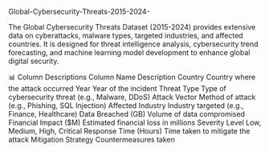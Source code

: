 Global-Cybersecurity-Threats-2015-2024-

The Global Cybersecurity Threats Dataset (2015-2024) provides extensive data on cyberattacks, malware types, targeted industries, and affected countries. It is designed for threat intelligence analysis, cybersecurity trend forecasting, and machine learning model development to enhance global digital security.

📊 Column Descriptions
Column Name	Description
Country	Country where the attack occurred
Year	Year of the incident
Threat Type	Type of cybersecurity threat (e.g., Malware, DDoS)
Attack Vector	Method of attack (e.g., Phishing, SQL Injection)
Affected Industry	Industry targeted (e.g., Finance, Healthcare)
Data Breached (GB)	Volume of data compromised
Financial Impact ($M)	Estimated financial loss in millions
Severity Level	Low, Medium, High, Critical
Response Time (Hours)	Time taken to mitigate the attack
Mitigation Strategy	Countermeasures taken

